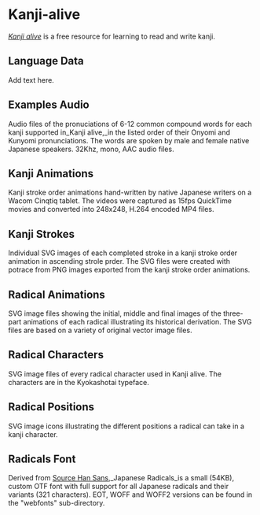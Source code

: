 Kanji-alive
===========

[_Kanji alive_][1] is a free resource for learning to read and write kanji.

Language Data
---- 
Add text here.

Examples Audio
---- 
Audio files of the pronuciations of 6-12 common compound words for each kanji supported in_Kanji alive,_in the listed order of their Onyomi and Kunyomi pronunciations. The words are spoken by male and female native Japanese speakers. 32Khz, mono, AAC audio files.

Kanji Animations
---- 
Kanji stroke order animations hand-written by native Japanese writers on a Wacom Cinqtiq tablet. The videos were captured as 15fps QuickTime movies and converted into 248x248, H.264 encoded MP4 files.   

Kanji Strokes
---- 
Individual SVG images of each completed stroke in a kanji stroke order animation in ascending strole prder. The SVG files were created with potrace from PNG images exported from the kanji stroke order animations.

Radical Animations
---- 
SVG image files showing the initial, middle and final images of the three-part animations of each radical illustrating its historical derivation. The SVG files are based on a variety of original vector image files.  

Radical Characters
---- 
SVG image files of every radical character used in Kanji alive. The characters are in the Kyokashotai typeface. 

Radical Positions
---- 
SVG image icons illustrating the different positions a radical can take in a kanji character.

Radicals Font
---- 
Derived from [Source Han Sans][2],_Japanese Radicals_is a small (54KB), custom OTF font with full support for all Japanese radicals and their variants (321 characters). EOT, WOFF and WOFF2 versions can be found in the "webfonts" sub-directory.

[1]:	http://kanjialive.com
[2]:	https://github.com/adobe-fonts/source-han-sans